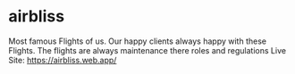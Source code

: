 # airbliss
Most famous Flights of us. Our happy clients always happy with these Flights. The flights are always maintenance there roles and regulations
Live Site:  https://airbliss.web.app/

